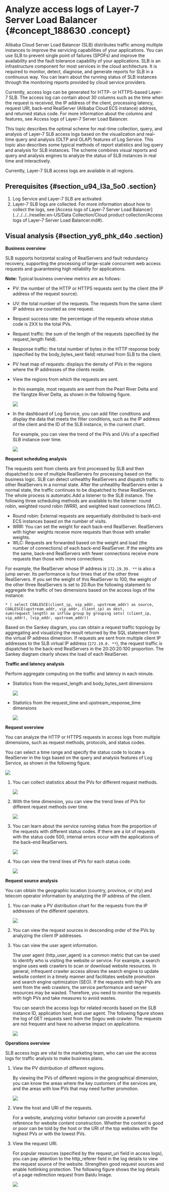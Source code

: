 # Analyze access logs of Layer-7 Server Load Balancer {#concept_188630 .concept}

Alibaba Cloud Server Load Balancer \(SLB\) distributes traffic among multiple instances to improve the servicing capabilities of your applications. You can use SLB to prevent single point of failures \(SPOFs\) and improve the availability and the fault tolerance capability of your applications. SLB is an infrastructure component for most services in the cloud architecture. It is required to monitor, detect, diagnose, and generate reports for SLB in a continuous way. You can learn about the running status of SLB instances through the monitoring reports provided by cloud service providers.

Currently, access logs can be generated for HTTP- or HTTPS-based Layer-7 SLB. The access log can contain about 30 columns such as the time when the request is received, the IP address of the client, processing latency, request URI, back-end RealServer \(Alibaba Cloud ECS instance\) address, and returned status code. For more information about the columns and features, see Access logs of Layer-7 Server Load Balancer.

This topic describes the optimal scheme for real-time collection, query, and analysis of Layer-7 SLB access logs based on the visualization and real-time query and analysis \(OLTP and OLAP\) features of Log Service. This topic also describes some typical methods of report statistics and log query and analysis for SLB instances. The scheme combines visual reports and query and analysis engines to analyze the status of SLB instances in real time and interactively.

Currently, Layer-7 SLB access logs are available in all regions.

## Prerequisites {#section_u94_l3a_5o0 .section}

1.  Log Service and Layer-7 SLB are activated.
2.  Layer-7 SLB logs are collected. For more information about how to collect the logs, see [Access logs of Layer-7 Server Load Balancer](../../../../reseller.en-US/Data Collection/Cloud product collection/Access logs of Layer-7 Server Load Balancer.md#).

## Visual analysis {#section_yy6_phk_d4o .section}

**Business overview**

SLB supports horizontal scaling of RealServers and fault redundancy recovery, supporting the processing of large-scale concurrent web access requests and guaranteeing high reliability for applications.

**Note:** Typical business overview metrics are as follows:

-   PV: the number of the HTTP or HTTPS requests sent by the client \(the IP address of the request source\).
-   UV: the total number of the requests. The requests from the same client IP address are counted as one request.
-   Request success rate: the percentage of the requests whose status code is 2XX to the total PVs.
-   Request traffic: the sum of the length of the requests \(specified by the request\_length field\).
-   Response traffic: the total number of bytes in the HTTP response body \(specified by the body\_bytes\_sent field\) returned from SLB to the client.
-   PV heat map of requests: displays the density of PVs in the regions where the IP addresses of the clients reside.

-   View the regions from which the requests are sent.

    In this example, most requests are sent from the Pearl River Delta and the Yangtze River Delta, as shown in the following figure.

    ![](http://static-aliyun-doc.oss-cn-hangzhou.aliyuncs.com/assets/img/162629/156894733045387_en-US.png)

-   In the dashboard of Log Service, you can add filter conditions and display the data that meets the filter conditions, such as the IP address of the client and the ID of the SLB instance, in the current chart.

    For example, you can view the trend of the PVs and UVs of a specified SLB instance over time.

    ![](http://static-aliyun-doc.oss-cn-hangzhou.aliyuncs.com/assets/img/162629/156894733045389_en-US.png)


**Request scheduling analysis**

The requests sent from clients are first processed by SLB and then dispatched to one of multiple RealServers for processing based on the business logic. SLB can detect unhealthy RealServers and dispatch traffic to other RealServers in a normal state. After the unhealthy RealServers enter a normal state, the traffic continues to be dispatched to these RealServers. The whole process is automatic.Add a listener to the SLB instance. The following three scheduling methods are available to the listener: round robin, weighted round robin \(WRR\), and weighted least connections \(WLC\).

-   Round robin: External requests are sequentially distributed to back-end ECS instances based on the number of visits.
-   WRR: You can set the weight for each back-end RealServer. RealServers with higher weights receive more requests than those with smaller weights.
-   WLC: Requests are forwarded based on the weight and load \(the number of connections\) of each back-end RealServer. If the weights are the same, back-end RealServers with fewer connections receive more requests than those with more connections.

For example, the RealServer whose IP address is `172.19.39. **` is also a jump server. Its performance is four times that of the other three RealServers. If you set the weight of this RealServer to 100, the weight of the other three RealServers is set to 20.Run the following statement to aggregate the traffic of two dimensions based on the access logs of the instance:

``` {#codeblock_9hj_f6t_dqa}
* | select COALESCE(client_ip, vip_addr, upstream_addr) as source, COALESCE(upstream_addr, vip_addr, client_ip) as dest, sum(request_length) as inflow group by grouping sets( (client_ip, vip_addr), (vip_addr, upstream_addr))
```

Based on the Sankey diagram, you can obtain a request traffic topology by aggregating and visualizing the result returned by the SQL statement from the virtual IP address dimension. If requests are sent from multiple client IP addresses to the SLB virtual IP address \(`172.19.0. **`\), the request traffic is dispatched to the back-end RealServers in the 20:20:20:100 proportion. The Sankey diagram clearly shows the load of each RealServer.

**Traffic and latency analysis**

Perform aggregate computing on the traffic and latency in each minute.

-   Statistics from the request\_length and body\_bytes\_sent dimensions

    ![](http://static-aliyun-doc.oss-cn-hangzhou.aliyuncs.com/assets/img/162629/156894733045404_en-US.png)

-   Statistics from the request\_time and upstream\_response\_time dimensions

    ![](http://static-aliyun-doc.oss-cn-hangzhou.aliyuncs.com/assets/img/162629/156894733145405_en-US.png)


**Request overview**

You can analyze the HTTP or HTTPS requests in access logs from multiple dimensions, such as request methods, protocols, and status codes.

You can select a time range and specify the status code to locate a RealServer in the logs based on the query and analysis features of Log Service, as shown in the following figure.

![](http://static-aliyun-doc.oss-cn-hangzhou.aliyuncs.com/assets/img/162629/156894733145408_en-US.png)

1.  You can collect statistics about the PVs for different request methods.

    ![](http://static-aliyun-doc.oss-cn-hangzhou.aliyuncs.com/assets/img/162629/156894733145409_en-US.png)

2.  With the time dimension, you can view the trend lines of PVs for different request methods over time.

    ![](http://static-aliyun-doc.oss-cn-hangzhou.aliyuncs.com/assets/img/162629/156894733145410_en-US.png)

3.  You can learn about the service running status from the proportion of the requests with different status codes. If there are a lot of requests with the status code 500, internal errors occur with the applications of the back-end RealServers.

    ![](http://static-aliyun-doc.oss-cn-hangzhou.aliyuncs.com/assets/img/162629/156894733145411_en-US.png)

4.  You can view the trend lines of PVs for each status code.

    ![](http://static-aliyun-doc.oss-cn-hangzhou.aliyuncs.com/assets/img/162629/156894733145412_en-US.png)


**Request source analysis**

You can obtain the geographic location \(country, province, or city\) and telecom operator information by analyzing the IP address of the client.

1.  You can make a PV distribution chart for the requests from the IP addresses of the different operators.

    ![](http://static-aliyun-doc.oss-cn-hangzhou.aliyuncs.com/assets/img/162629/156894733145413_en-US.png)

2.  You can view the request sources in descending order of the PVs by analyzing the client IP addresses.
3.  You can view the user agent information.

    The user agent \(http\_user\_agent\) is a common metric that can be used to identify who is visiting the website or service. For example, a search engine uses web crawlers to scan or download website resources. In general, infrequent crawler access allows the search engine to update website content in a timely manner and facilitates website promotion and search engine optimization \(SEO\). If the requests with high PVs are sent from the web crawlers, the service performance and server resources may be wasted. Therefore, you need to monitor the requests with high PVs and take measures to avoid wastes.

    You can search the access logs for related records based on the SLB instance ID, application host, and user agent. The following figure shows the log of GET requests sent from the Sogou web crawler. The requests are not frequent and have no adverse impact on applications.

    ![](http://static-aliyun-doc.oss-cn-hangzhou.aliyuncs.com/assets/img/162629/156894733145419_en-US.png)


**Operations overview**

SLB access logs are vital to the marketing team, who can use the access logs for traffic analysis to make business plans.

1.  View the PV distribution of different regions.

    By viewing the PVs of different regions in the geographical dimension, you can know the areas where the key customers of the services are, and the areas with low PVs that may need further promotion.

    ![](http://static-aliyun-doc.oss-cn-hangzhou.aliyuncs.com/assets/img/162629/156894733145420_en-US.png)

2.  View the host and URI of the requests.

    For a website, analyzing visitor behavior can provide a powerful reference for website content construction. Whether the content is good or poor can be told by the host or the URI of the top websites with the highest PVs or with the lowest PVs.

3.  View the request URI.

    For popular resources \(specified by the request\_uri field in access logs\), you can pay attention to the http\_referer field in the log details to view the request source of the website. Strengthen good request sources and enable hotlinking protection. The following figure shows the log details of a page redirection request from Baidu Image.

    ![](http://static-aliyun-doc.oss-cn-hangzhou.aliyuncs.com/assets/img/162629/156894733145422_en-US.png)


